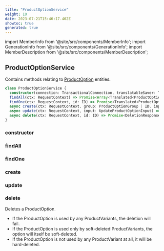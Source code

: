 ```yaml
---
title: "ProductOptionService"
weight: 10
date: 2023-07-21T15:46:17.462Z
showtoc: true
generated: true
---
```

<!-- This file was generated from the Vendure source. Do not modify. Instead, re-run the "docs:build" script -->
import MemberInfo from '@site/src/components/MemberInfo';
import GenerationInfo from '@site/src/components/GenerationInfo';
import MemberDescription from '@site/src/components/MemberDescription';


## ProductOptionService

<GenerationInfo sourceFile="packages/core/src/service/services/product-option.service.ts" sourceLine="32" packageName="@vendure/core" />

Contains methods relating to <a href='/reference/typescript-api/entities/product-option#productoption'>ProductOption</a> entities.

```ts title="Signature"
class ProductOptionService {
  constructor(connection: TransactionalConnection, translatableSaver: TranslatableSaver, customFieldRelationService: CustomFieldRelationService, eventBus: EventBus, translator: TranslatorService)
  findAll(ctx: RequestContext) => Promise<Array<Translated<ProductOption>>>;
  findOne(ctx: RequestContext, id: ID) => Promise<Translated<ProductOption> | undefined>;
  async create(ctx: RequestContext, group: ProductOptionGroup | ID, input: CreateGroupOptionInput | CreateProductOptionInput) => Promise<Translated<ProductOption>>;
  async update(ctx: RequestContext, input: UpdateProductOptionInput) => Promise<Translated<ProductOption>>;
  async delete(ctx: RequestContext, id: ID) => Promise<DeletionResponse>;
}
```

<div className="members-wrapper">

### constructor

<MemberInfo kind="method" type="(connection: <a href='/reference/typescript-api/data-access/transactional-connection#transactionalconnection'>TransactionalConnection</a>, translatableSaver: <a href='/reference/typescript-api/service-helpers/translatable-saver#translatablesaver'>TranslatableSaver</a>, customFieldRelationService: CustomFieldRelationService, eventBus: <a href='/reference/typescript-api/events/event-bus#eventbus'>EventBus</a>, translator: TranslatorService) => ProductOptionService"   />


### findAll

<MemberInfo kind="method" type="(ctx: <a href='/reference/typescript-api/request/request-context#requestcontext'>RequestContext</a>) => Promise&#60;Array&#60;Translated&#60;<a href='/reference/typescript-api/entities/product-option#productoption'>ProductOption</a>&#62;&#62;&#62;"   />


### findOne

<MemberInfo kind="method" type="(ctx: <a href='/reference/typescript-api/request/request-context#requestcontext'>RequestContext</a>, id: <a href='/reference/typescript-api/common/id#id'>ID</a>) => Promise&#60;Translated&#60;<a href='/reference/typescript-api/entities/product-option#productoption'>ProductOption</a>&#62; | undefined&#62;"   />


### create

<MemberInfo kind="method" type="(ctx: <a href='/reference/typescript-api/request/request-context#requestcontext'>RequestContext</a>, group: <a href='/reference/typescript-api/entities/product-option-group#productoptiongroup'>ProductOptionGroup</a> | <a href='/reference/typescript-api/common/id#id'>ID</a>, input: CreateGroupOptionInput | CreateProductOptionInput) => Promise&#60;Translated&#60;<a href='/reference/typescript-api/entities/product-option#productoption'>ProductOption</a>&#62;&#62;"   />


### update

<MemberInfo kind="method" type="(ctx: <a href='/reference/typescript-api/request/request-context#requestcontext'>RequestContext</a>, input: UpdateProductOptionInput) => Promise&#60;Translated&#60;<a href='/reference/typescript-api/entities/product-option#productoption'>ProductOption</a>&#62;&#62;"   />


### delete

<MemberInfo kind="method" type="(ctx: <a href='/reference/typescript-api/request/request-context#requestcontext'>RequestContext</a>, id: <a href='/reference/typescript-api/common/id#id'>ID</a>) => Promise&#60;DeletionResponse&#62;"   />

Deletes a ProductOption.

- If the ProductOption is used by any ProductVariants, the deletion will fail.
- If the ProductOption is used only by soft-deleted ProductVariants, the option will itself
  be soft-deleted.
- If the ProductOption is not used by any ProductVariant at all, it will be hard-deleted.


</div>
